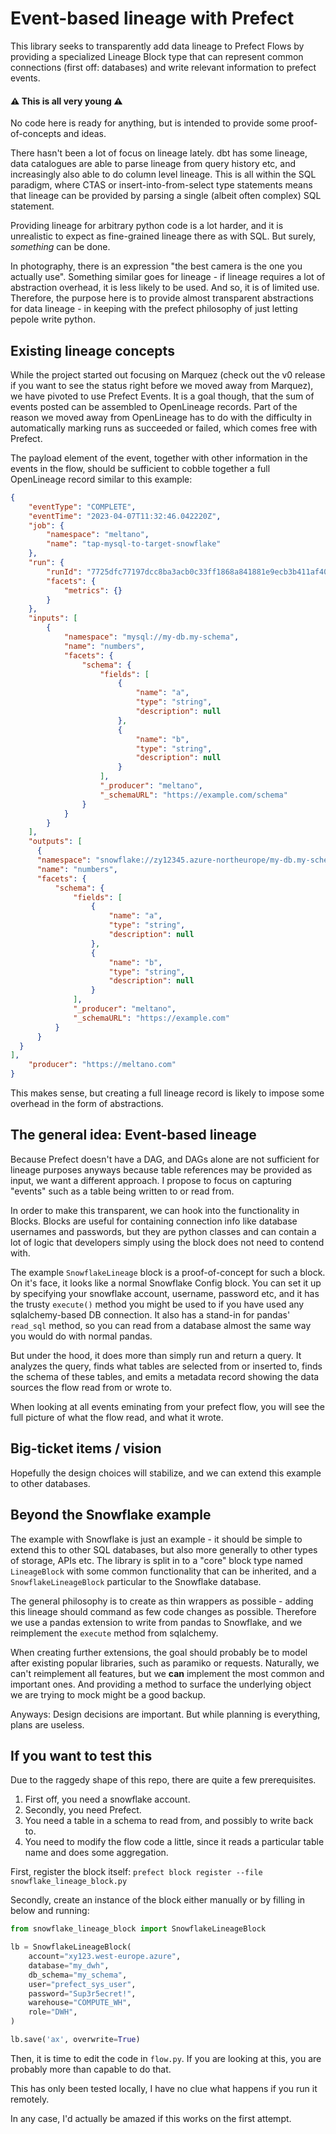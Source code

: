 # Event-based lineage with Prefect

This library seeks to transparently add data lineage to Prefect Flows by providing a specialized Lineage Block type that can represent common connections (first off: databases) and write relevant information to prefect events.


#### ⚠️ This is all very young ⚠️
No code here is ready for anything, but is intended to provide some proof-of-concepts and ideas.

There hasn't been a lot of focus on lineage lately. dbt has some lineage, data catalogues are able to parse lineage from query history etc, and increasingly also able to do column level lineage. This is all within the SQL paradigm, where CTAS or insert-into-from-select type statements means that lineage can be provided by parsing a single (albeit often complex) SQL statement.

Providing lineage for arbitrary python code is a lot harder, and it is unrealistic to expect as fine-grained lineage there as with SQL. But surely, _something_ can be done.

In photography, there is an expression "the best camera is the one you actually use". Something similar goes for lineage - if lineage requires a lot of abstraction overhead, it is less likely to be used. And so, it is of limited use. Therefore, the purpose here is to provide almost transparent abstractions for data lineage - in keeping with the prefect philosophy of just letting pepole write python.

## Existing lineage concepts

While the project started out focusing on Marquez (check out the v0 release if you want to see the status right before we moved away from Marquez), we have pivoted to use Prefect Events. It is a goal though, that the sum of events posted can be assembled to OpenLineage records. Part of the reason we moved away from OpenLineage has to do with the difficulty in automatically marking runs as succeeded or failed, which comes free with Prefect.

The payload element of the event, together with other information in the events in the flow, should be sufficient to cobble together a full OpenLineage record similar to this example:

```json
{
    "eventType": "COMPLETE",
    "eventTime": "2023-04-07T11:32:46.042220Z",
    "job": {
        "namespace": "meltano",
        "name": "tap-mysql-to-target-snowflake"
    },
    "run": {
        "runId": "7725dfc77197dcc8ba3acb0c33ff1868a841881e9ecb3b411af406ede9bebc3d",
        "facets": {
            "metrics": {}
        }
    },
    "inputs": [
        {
            "namespace": "mysql://my-db.my-schema",
            "name": "numbers",
            "facets": {
                "schema": {
                    "fields": [
                        {
                            "name": "a",
                            "type": "string",
                            "description": null
                        },
                        {
                            "name": "b",
                            "type": "string",
                            "description": null
                        }
                    ],
                    "_producer": "meltano",
                    "_schemaURL": "https://example.com/schema"
                }
            }
        }
    ],
    "outputs": [
      {
      "namespace": "snowflake://zy12345.azure-northeurope/my-db.my-schema",
      "name": "numbers",
      "facets": {
          "schema": {
              "fields": [
                  {
                      "name": "a",
                      "type": "string",
                      "description": null
                  },
                  {
                      "name": "b",
                      "type": "string",
                      "description": null
                  }
              ],
              "_producer": "meltano",
              "_schemaURL": "https://example.com"
          }
      }
  }
],
    "producer": "https://meltano.com"
}
```

This makes sense, but creating a full lineage record is likely to impose some overhead in the form of abstractions.


## The general idea: Event-based lineage
Because Prefect doesn't have a DAG, and DAGs alone are not sufficient for lineage purposes anyways because table references may be provided as input, we want a different approach. I propose to focus on capturing "events" such as a table being written to or read from.

In order to make this transparent, we can hook into the functionality in Blocks. Blocks are useful for containing connection info like database usernames and passwords, but they are python classes and can contain a lot of logic that developers simply using the block does not need to contend with.

The example `SnowflakeLineage` block is a proof-of-concept for such a block. On it's face, it looks like a normal Snowflake Config block. You can set it up by specifying your snowflake account, username, password etc, and it has the trusty `execute()` method you might be used to if you have used any sqlalchemy-based DB connection. It also has a stand-in for pandas' `read_sql` method, so you can read from a database almost the same way you would do with normal pandas.

But under the hood, it does more than simply run and return a query. It analyzes the query, finds what tables are selected from or inserted to, finds the schema of these tables, and emits a metadata record showing the data sources the flow read from or wrote to.

When looking at all events eminating from your prefect flow, you will see the full picture of what the flow read, and what it wrote.


## Big-ticket items / vision
Hopefully the design choices will stabilize, and we can extend this example to other databases.


## Beyond the Snowflake example
The example with Snowflake is just an example - it should be simple to extend this to other SQL databases, but also more generally to other types of storage, APIs etc. The library is split in to a "core" block type named `LineageBlock` with some common functionality that can be inherited, and a `SnowflakeLineageBlock` particular to the Snowflake database.

The general philosophy is to create as thin wrappers as possible - adding this lineage should command as few code changes as possible. Therefore we use a pandas extension to write from pandas to Snowflake, and we reimplement the `execute` method from sqlalchemy.

When creating further extensions, the goal should probably be to model after existing popular libraries, such as paramiko or requests. Naturally, we can't reimplement all features, but we **can** implement the most common and important ones. And providing a method to surface the underlying object we are trying to mock might be a good backup.

Anyways: Design decisions are important. But while planning is everything, plans are useless.


## If you want to test this
Due to the raggedy shape of this repo, there are quite a few prerequisites.

1. First off, you need a snowflake account.
2. Secondly, you need Prefect.
3. You need a table in a schema to read from, and possibly to write back to.
4. You need to modify the flow code a little, since it reads a particular table name and does some aggregation.

First, register the block itself: `prefect block register --file snowflake_lineage_block.py`

Secondly, create an instance of the block either manually or by filling in below and running:

```py
from snowflake_lineage_block import SnowflakeLineageBlock

lb = SnowflakeLineageBlock(
    account="xy123.west-europe.azure",
    database="my_dwh",
    db_schema="my_schema",
    user="prefect_sys_user",
    password="Sup3r5ecret!",
    warehouse="COMPUTE_WH",
    role="DWH",
)

lb.save('ax', overwrite=True)
```

Then, it is time to edit the code in `flow.py`. If you are looking at this, you are probably more than capable to do that.

This has only been tested locally, I have no clue what happens if you run it remotely.

In any case, I'd actually be amazed if this works on the first attempt.